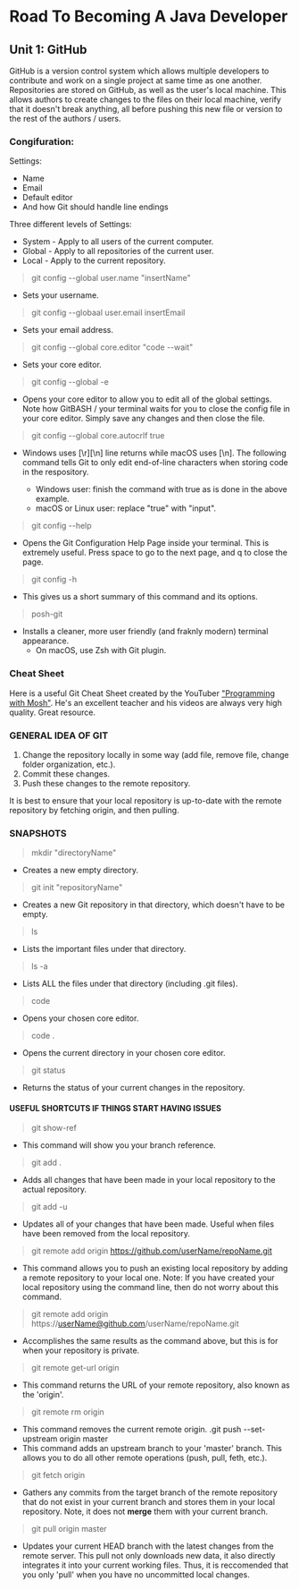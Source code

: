 # Road To Becoming A Java Developer
## Unit 1: **GitHub**
GitHub is a version control system which allows multiple developers to contribute and work on a single project at same time as one another. Repositories are stored on GitHub, as well as the user's local machine. This allows authors to create changes to the files on their local machine, verify that it doesn't break anything, all before pushing this new file or version to the rest of the authors / users. 
### **Congifuration:**
Settings:

* Name
* Email
* Default editor
* And how Git should handle line endings

Three different levels of Settings:

* System - Apply to all users of the current computer.
* Global - Apply to all repositories of the current user.
* Local - Apply to the current repository.

> git config --global user.name "insertName"
* Sets your username.
>git config --globaal user.email insertEmail
* Sets your email address.
>git config --global core.editor "code --wait"
* Sets your core editor.
>git config --global -e
* Opens your core editor to allow you to edit all of the global settings. Note how GitBASH / your terminal waits for you to close the config file in your core editor. Simply save any changes and then close the file.
>git config --global core.autocrlf true
* Windows uses [\r][\n] line returns while macOS uses [\n]. The following command tells Git to only edit end-of-line characters when storing code in the respository.
    
    * Windows user: finish the command with true as is done in the above example.
    * macOS or Linux user: replace "true" with "input".
>git config --help
* Opens the Git Configuration Help Page inside your terminal. This is extremely useful. Press space to go to the next page, and q to close the page. 
>git config -h
* This gives us a short summary of this command and its options.
>posh-git
* Installs a cleaner, more user friendly (and fraknly modern) terminal appearance.
    * On macOS, use Zsh with Git plugin.
### **Cheat Sheet**
Here is a useful Git Cheat Sheet created by the YouTuber ["Programming with Mosh"](https://www.youtube.com/channel/UCWv7vMbMWH4-V0ZXdmDpPBA). He's an excellent teacher and his videos are always very high quality. Great resource.

### **GENERAL IDEA OF GIT**
1. Change the repository locally in some way (add file, remove file, change folder organization, etc.).
2. Commit these changes.
3. Push these changes to the remote repository. 

It is best to ensure that your local repository is up-to-date with the remote repository by fetching origin, and then pulling.

### **SNAPSHOTS**
>mkdir "directoryName"
* Creates a new empty directory.
>git init "repositoryName"
* Creates a new Git repository in that directory, which doesn't have to be empty.
>ls
* Lists the important files under that directory.
> ls -a
* Lists ALL the files under that directory (including .git files).
>code
* Opens your chosen core editor.
>code .
* Opens the current directory in your chosen core editor.
>git status
* Returns the status of your current changes in the repository.

#### **USEFUL SHORTCUTS IF THINGS START HAVING ISSUES**
>git show-ref
* This command will show you your branch reference.
>git add .
* Adds all changes that have been made in your local repository to the actual repository.
>git add -u
* Updates all of your changes that have been made. Useful when files have been removed from the local repository. 
> git remote add origin https://github.com/userName/repoName.git
* This command allows you to push an existing local repository by adding a remote repository to your local one. Note: If you have created your local repository using the command line, then do not worry about this command.
>git remote add origin https://userName@github.com/userName/repoName.git
* Accomplishes the same results as the command above, but this is for when your repository is private. 
>git remote get-url origin
* This command returns the URL of your remote repository, also known as the 'origin'. 
>git remote rm origin
* This command removes the current remote origin.
.git push --set-upstream origin master
* This command adds an upstream branch to your 'master' branch. This allows you to do all other remote operations (push, pull, feth, etc.).
>git fetch origin
* Gathers any commits from the target branch of the remote repository that do not exist in your current branch and stores them in your local repository. Note, it does not **merge** them with your current branch.
>git pull origin master
* Updates your current HEAD branch with the latest changes from the remote server. This pull not only downloads new data, it also directly integrates it into your current working files. Thus, it is reccomended that you only 'pull' when you have no uncommitted local changes.